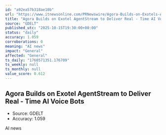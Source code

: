 ```yaml
---
id: "a92ea57b318ae10b"
url: "https://www.itnewsonline.com/PRNewswire/Agora-Builds-on-Exotels-AgentStream-to-Deliver-Real-Time-AI-Voice-Bots/1087446"
title: "Agora Builds on Exotel AgentStream to Deliver Real - Time AI Voice Bots"
source: "GDELT"
published_utc: "2025-10-15T19:30:00+00:00"
status: "daily"
accuracy: 1.059
corroborations: 0
meaning: "AI news"
impact: "General"
affected: "General"
ts_daily: "1760571351.176709"
ts_weekly: null
ts_monthly: null
value_score: 0.612
---
```

## Agora Builds on Exotel AgentStream to Deliver Real - Time AI Voice Bots

- Source: GDELT
- Accuracy: 1.059

AI news

